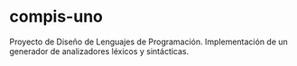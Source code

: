 # compis-uno
Proyecto de Diseño de Lenguajes de Programación. Implementación de un generador de analizadores léxicos y sintácticas.
